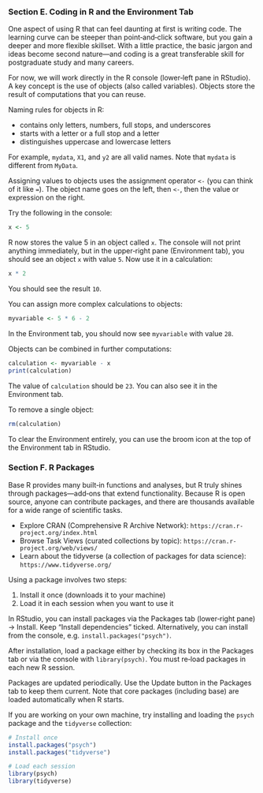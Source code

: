 ### Section E. Coding in R and the Environment Tab

One aspect of using R that can feel daunting at first is writing code. The learning curve can be steeper than point‑and‑click software, but you gain a deeper and more flexible skillset. With a little practice, the basic jargon and ideas become second nature—and coding is a great transferable skill for postgraduate study and many careers.

For now, we will work directly in the R console (lower‑left pane in RStudio). A key concept is the use of objects (also called variables). Objects store the result of computations that you can reuse.

Naming rules for objects in R:
- contains only letters, numbers, full stops, and underscores
- starts with a letter or a full stop and a letter
- distinguishes uppercase and lowercase letters

For example, `mydata`, `X1`, and `y2` are all valid names. Note that `mydata` is different from `MyData`.

Assigning values to objects uses the assignment operator `<-` (you can think of it like `=`). The object name goes on the left, then `<-`, then the value or expression on the right.

Try the following in the console:

```r
x <- 5
```

R now stores the value 5 in an object called `x`. The console will not print anything immediately, but in the upper‑right pane (Environment tab), you should see an object `x` with value `5`. Now use it in a calculation:

```r
x * 2
```

You should see the result `10`.

You can assign more complex calculations to objects:

```r
myvariable <- 5 * 6 - 2
```

In the Environment tab, you should now see `myvariable` with value `28`.

Objects can be combined in further computations:

```r
calculation <- myvariable - x
print(calculation)
```

The value of `calculation` should be `23`. You can also see it in the Environment tab.

To remove a single object:

```r
rm(calculation)
```

To clear the Environment entirely, you can use the broom icon at the top of the Environment tab in RStudio.

### Section F. R Packages

Base R provides many built‑in functions and analyses, but R truly shines through packages—add‑ons that extend functionality. Because R is open source, anyone can contribute packages, and there are thousands available for a wide range of scientific tasks.

- Explore CRAN (Comprehensive R Archive Network): `https://cran.r-project.org/index.html`
- Browse Task Views (curated collections by topic): `https://cran.r-project.org/web/views/`
- Learn about the tidyverse (a collection of packages for data science): `https://www.tidyverse.org/`

Using a package involves two steps:
1) Install it once (downloads it to your machine)
2) Load it in each session when you want to use it

In RStudio, you can install packages via the Packages tab (lower‑right pane) → Install. Keep “Install dependencies” ticked. Alternatively, you can install from the console, e.g. `install.packages("psych")`.

After installation, load a package either by checking its box in the Packages tab or via the console with `library(psych)`. You must re‑load packages in each new R session.

Packages are updated periodically. Use the Update button in the Packages tab to keep them current. Note that core packages (including base) are loaded automatically when R starts.

If you are working on your own machine, try installing and loading the `psych` package and the `tidyverse` collection:

```r
# Install once
install.packages("psych")
install.packages("tidyverse")

# Load each session
library(psych)
library(tidyverse)
```
